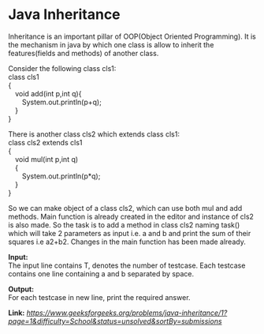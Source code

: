 # Java Inheritance
Inheritance is an important pillar of OOP(Object Oriented Programming). It is the mechanism in java by which one class is allow to inherit the features(fields and methods) of another class.

Consider the following class cls1:  
class cls1  
{  
&emsp;void add(int p,int q){  
        &emsp;&emsp;System.out.println(p+q);  
    &emsp;}  
}  
  
There is another class cls2 which extends class cls1:  
class cls2 extends cls1  
{  
    &emsp;void mul(int p,int q)  
    &emsp;{  
        &emsp;&emsp;System.out.println(p*q);  
    &emsp;}  
}  
    
So we can make object of a class cls2, which can use both mul and add methods. Main function is already created in the editor and instance of cls2 is also made. So the task is to add a method in class cls2 naming task() which will take 2 parameters as input i.e. a and b and print the sum of their squares i.e a2+b2. Changes in the main function has been made already.

**Input:**  
The input line contains T, denotes the number of testcase. Each testcase contains one line containing a and b separated by space.  
  
**Output:**  
For each testcase in new line, print the required answer.  
  
**Link:** _https://www.geeksforgeeks.org/problems/java-inheritance/1?page=1&difficulty=School&status=unsolved&sortBy=submissions_
